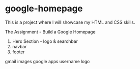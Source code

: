 # google-homepage
This is a project where I will showcase my HTML and CSS skills. 

The Assignment - Build a Google Homepage

1. Hero Section - logo & searchbar 
3. navbar 
4. footer 

gmail
 images
 google apps
 username logo